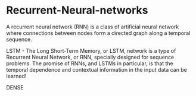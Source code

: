 # Recurrent-Neural-networks

A recurrent neural network (RNN) is a class of artificial neural network where connections between nodes form a directed graph along a temporal sequence.

LSTM - 
The Long Short-Term Memory, or LSTM, network is a type of Recurrent Neural
Network, or RNN, specially designed for sequence problems. The promise of RNNs,
and LSTMs in particular, is that the temporal dependence and contextual information
in the input data can be learned!


DENSE


